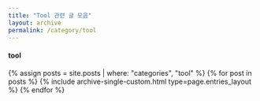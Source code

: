 ```yaml
---
title: "Tool 관련 글 모음"
layout: archive
permalink: /category/tool
---
```


#### tool

{% assign posts = site.posts | where: "categories", "tool" %}
{% for post in posts %} {% include archive-single-custom.html type=page.entries_layout %} {% endfor %}
